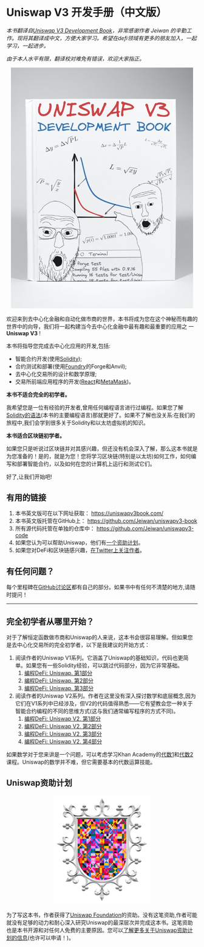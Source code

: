 # Uniswap V3 开发手册（中文版）

*本书翻译自[Uniswap V3 Development Book](https://github.com/Jeiwan/uniswapv3-book)，非常感谢作者 Jeiwan 的辛勤工作。现将其翻译成中文，方便大家学习。希望在defi领域有更多的朋友加入，一起学习，一起进步。*

*由于本人水平有限，翻译校对难免有错误，欢迎大家指正。*

<p align="center">
<img src="images/book.jpg" alt="Uniswap V3 开发手册封面" width="480"/>
</p>


欢迎来到去中心化金融和自动化做市商的世界，本书将成为您在这个神秘而有趣的世界中的向导，我们将一起构建当今去中心化金融中最有趣和最重要的应用之 一 **Uniswap V3** !

本书将指导您完成去中心化应用的开发,包括:
- 智能合约开发(使用[Solidity](https://docs.soliditylang.org/en/latest/index.html));
- 合约测试和部署(使用[Foundry](https://github.com/foundry-rs/foundry)的Forge和Anvil);
- 去中心化交易所的设计和数学原理;
- 交易所前端应用程序的开发([React](https://reactjs.org/)和[MetaMask](https://metamask.io/))。

**本书不适合完全的初学者。**

我希望您是一位有经验的开发者,曾用任何编程语言进行过编程。如果您了解[Solidity的语法](https://docs.soliditylang.org/en/v0.8.17/introduction-to-smart-contracts.html)(本书的主要编程语言)那就更好了。如果不了解也没关系:在我们的旅程中,我们会学到很多关于Solidity和以太坊虚拟机的知识。

**本书适合区块链初学者。**

如果您只是听说过区块链并对其感兴趣，但还没有机会深入了解，那么这本书就是为您准备的！是的，就是为您！您将学习区块链(特别是以太坊)如何工作，如何编写和部署智能合约，以及如何在您的计算机上运行和测试它们。

好了,让我们开始吧!

## 有用的链接

1. 本书英文版可在以下网址获取： <https://uniswapv3book.com/>
2. 本书英文版托管在GitHub上： <https://github.com/Jeiwan/uniswapv3-book>
3. 所有源代码托管在单独的仓库中： <https://github.com/Jeiwan/uniswapv3-code>
4. 如果您认为可以帮助Uniswap，他们有[一个资助计划](https://www.notion.so/unigrants/Welcome-to-UNI-Grants-6e3e84967a984a5fb127ae749649ddc9)。
5. 如果您对DeFi和区块链感兴趣，[在Twitter上关注作者](https://twitter.com/jeiwan7)。

## 有任何问题？

每个里程碑在[GitHub讨论区](https://github.com/Jeiwan/uniswapv3-book/discussions)都有自己的部分。如果书中有任何不清楚的地方,请随时提问！

---

## 完全初学者从哪里开始？

对于了解恒定函数做市商和Uniswap的人来说，这本书会很容易理解。但如果您是去中心化交易所的完全初学者，以下是我建议的开始方式：
1. 阅读作者的Uniswap V1系列。它涵盖了Uniswap的基础知识，代码也更简单。如果您有一些Solidity经验，可以跳过代码部分，因为它非常基础。
    1. [编程DeFi: Uniswap. 第1部分](https://jeiwan.net/posts/programming-defi-uniswap-1/)
    2. [编程DeFi: Uniswap. 第2部分](https://jeiwan.net/posts/programming-defi-uniswap-2/)
    3. [编程DeFi: Uniswap. 第3部分](https://jeiwan.net/posts/programming-defi-uniswap-3/)
2. 阅读作者的Uniswap V2系列。作者在这里没有深入探讨数学和底层概念,因为它们在V1系列中已经涉及，但V2的代码值得熟悉——它有望教会您一种关于智能合约编程的不同的思维方式(这与我们通常编写程序的方式不同)。
    1. [编程DeFi: Uniswap V2. 第1部分](https://jeiwan.net/posts/programming-defi-uniswapv2-1/)
    2. [编程DeFi: Uniswap V2. 第2部分](https://jeiwan.net/posts/programming-defi-uniswapv2-2/)
    3. [编程DeFi: Uniswap V2. 第3部分](https://jeiwan.net/posts/programming-defi-uniswapv2-3/)
    4. [编程DeFi: Uniswap V2. 第4部分](https://jeiwan.net/posts/programming-defi-uniswapv2-4/)

如果数学对于您来讲是一个问题，可以考虑学习Khan Academy的[代数1](https://www.khanacademy.org/math/algebra)和[代数2](https://www.khanacademy.org/math/algebra2)课程。Uniswap的数学并不难，但它需要基本的代数运算技能。

## Uniswap资助计划

<p align="center">
<img src="images/uf_logo.png" alt="Uniswap Foundation标志"/>
</p>

为了写这本书，作者获得了[Uniswap Foundation](https://uniswapfoundation.mirror.xyz/)的资助。没有这笔资助,作者可能就没有足够的动力和耐心深入研究Uniswap的最深层次并完成这本书。这笔资助也是本书开源和对任何人免费的主要原因。您可以[了解更多关于Uniswap资助计划的信息](https://www.unigrants.org/)(也许可以申请！)。

